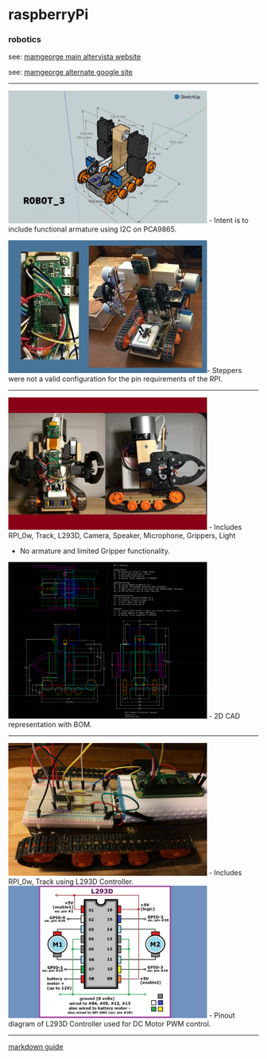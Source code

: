 # raspberryPi

### robotics

see: [mamgeorge main altervista website](http://mamgeorge.altervista.org/)

see: [mamgeorge alternate google site](https://sites.google.com/site/mamgeorge)

---

<img src="images/robot_3_ISO.jpg" alt = "robot_3_ISO" width="400">
- Intent is to include functional armature using I2C on PCA9865.


<img src="images/robot_3_steppers.jpg" alt = "robot_3_steppers" width="400">- Steppers were not a valid configuration for the pin requirements of the RPI.

---

<img src="images/robot_2.jpg" alt = "robot_2" width="400">
- Includes RPI_0w, Track, L293D, Camera, Speaker, Microphone, Grippers, Light

- No armature and limited Gripper functionality.


<img src="images/robot_2_CAD.png" alt = "robot_2_CAD" width="400">
- 2D CAD representation with BOM.

---

<img src="images/robot_1.jpg" alt = "robot_1" width="400">
- Includes RPI_0w, Track using L293D Controller.


<img src="images/l293d.jpg" alt = "L293D Controller" width="400">
- Pinout diagram of L293D Controller used for DC Motor PWM control.

---

[markdown guide](https://www.markdownguide.org/basic-syntax/)
